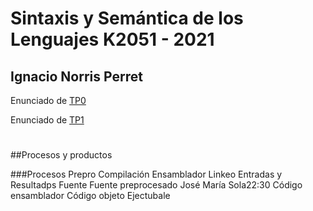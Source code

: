 # Sintaxis y Semántica de los Lenguajes K2051 - 2021
## Ignacio Norris Perret

Enunciado de [TP0](https://josemariasola.github.io/ssl/assignments/2021/Ssl%20Assignments.pdf#page=17)

Enunciado de [TP1](https://josemariasola.github.io/ssl/assignments/2021/Ssl%20Assignments.pdf#page=21)
#
##Procesos y productos


###Procesos
Prepro
Compilación
Ensamblador
Linkeo
Entradas y Resultadps
Fuente
Fuente preprocesado
José María Sola22:30
Código ensamblador
Código objeto
Ejectubale
